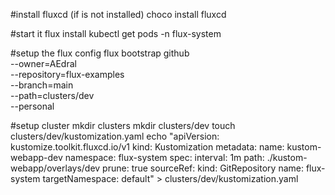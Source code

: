 #install fluxcd (if is not installed)
choco install fluxcd

#start it
flux install
kubectl get pods -n flux-system

#setup the flux config
flux bootstrap github \
  --owner=AEdral \
  --repository=flux-examples \
  --branch=main \
  --path=clusters/dev \
  --personal


#setup cluster
mkdir clusters
mkdir clusters/dev
touch clusters/dev/kustomization.yaml
echo "apiVersion: kustomize.toolkit.fluxcd.io/v1
kind: Kustomization
metadata:
  name: kustom-webapp-dev
  namespace: flux-system
spec:
  interval: 1m
  path: ./kustom-webapp/overlays/dev
  prune: true
  sourceRef:
    kind: GitRepository
    name: flux-system
  targetNamespace: default" > clusters/dev/kustomization.yaml